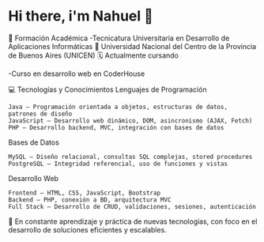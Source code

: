  # Hi there, i'm Nahuel 👋

💼 Formación Académica
-Tecnicatura Universitaria en Desarrollo de Aplicaciones Informáticas
📍 Universidad Nacional del Centro de la Provincia de Buenos Aires (UNICEN)
🗓️ Actualmente cursando

 -Curso en desarrollo web en CoderHouse

💻 Tecnologías y Conocimientos
Lenguajes de Programación

    Java – Programación orientada a objetos, estructuras de datos, patrones de diseño
    JavaScript – Desarrollo web dinámico, DOM, asincronismo (AJAX, Fetch)
    PHP – Desarrollo backend, MVC, integración con bases de datos

Bases de Datos

    MySQL – Diseño relacional, consultas SQL complejas, stored procedures
    PostgreSQL – Integridad referencial, uso de funciones y vistas

Desarrollo Web

    Frontend – HTML, CSS, JavaScript, Bootstrap
    Backend – PHP, conexión a BD, arquitectura MVC
    Full Stack – Desarrollo de CRUD, validaciones, sesiones, autenticación
    
 🚀 En constante aprendizaje y práctica de nuevas tecnologías, con foco en el desarrollo de soluciones eficientes y escalables.

